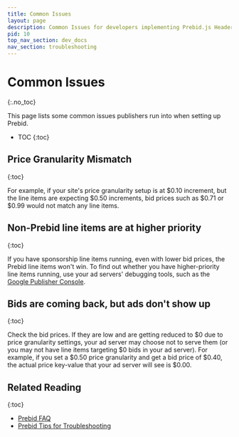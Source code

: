 ```yaml
---
title: Common Issues
layout: page
description: Common Issues for developers implementing Prebid.js Header Bidding.
pid: 10
top_nav_section: dev_docs
nav_section: troubleshooting
---
```


<div class="bs-docs-section" markdown="1">

# Common Issues
{:.no_toc}

This page lists some common issues publishers run into when setting up Prebid.

* TOC
{:toc}

## Price Granularity Mismatch
{:toc}

For example, if your site's price granularity setup is at $0.10 increment, but the line items are expecting $0.50 increments, bid prices such as $0.71 or $0.99 would not match any line items. 

## Non-Prebid line items are at higher priority
{:toc}

If you have sponsorship line items running, even with lower bid prices, the Prebid line items won't win. To find out whether you have higher-priority line items running, use your ad servers' debugging tools, such as the [Google Publisher Console](https://support.google.com/dfp_sb/answer/2462712?hl=en&visit_id=1-636195762630970892-522080225&rd=1).

## Bids are coming back, but ads don't show up
{:toc}

Check the bid prices. If they are low and are getting reduced to $0 due to price granularity settings, your ad server may choose not to serve them (or you may not have line items targeting $0 bids in your ad server).  For example, if you set a $0.50 price granularity and get a bid price of $0.40, the actual price key-value that your ad server will see is $0.00.

## Related Reading
{:toc}

+ [Prebid FAQ]({{site.github.url}}/dev-docs/faq.html)
+ [Prebid Tips for Troubleshooting]({{site.github.url}}/dev-docs/toubleshooting-tips.html)

</div>

